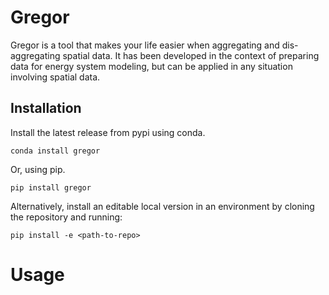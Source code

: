 # Gregor

Gregor is a tool that makes your life easier when aggregating and dis-aggregating spatial data. It has been developed in the context of preparing data for energy system modeling, but can be applied in any situation involving spatial data.

## Installation

Install the latest release from pypi using conda.

    conda install gregor

Or, using pip.

    pip install gregor

Alternatively, install an editable local version in an environment by cloning the repository and running:

    pip install -e <path-to-repo>

# Usage


